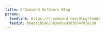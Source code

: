 ```yaml
---
title: C-Command Software Blog
params:
  feedlink: https://c-command.com/blog/feed/
  feedid: b8eca1b5a62883ad8e93d3664fd3e180
---
```

